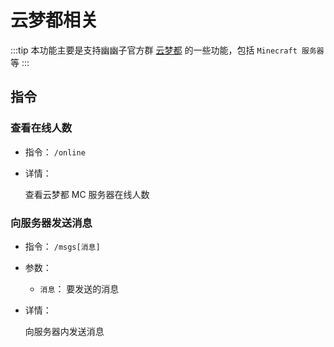 # 云梦都相关

:::tip
本功能主要是支持幽幽子官方群 [云梦都](https://qm.qq.com/q/RHZqFoSmac) 的一些功能，包括 `Minecraft 服务器` 等
:::

## 指令

### 查看在线人数

- 指令： `/online`

- 详情：

  查看云梦都 MC 服务器在线人数

### 向服务器发送消息 <Badge type="tip" text="仅云梦都聊天群" vertical="top" />

- 指令： `/msgs[消息]`

- 参数：

  - `消息`： 要发送的消息

- 详情：

  向服务器内发送消息
